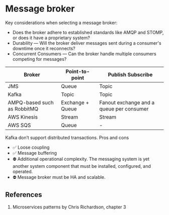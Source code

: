 # Message broker

Key considerations when selecting a message broker:

- Does the broker adhere to established standards like AMQP and STOMP, or does it have a proprietary system?
- Durability — Will the broker deliver messages sent during a consumer's downtime once it reconnects?
- Concurrent Consumers — Can the broker handle multiple consumers competing for messages?

| Broker| Point-to-point | Publish Subscribe |  
|-------|-------|-------|  
| JMS| Queue| Topic|  
| Kafka| Topic | Topic |  
| AMPQ-based such as RobbitMQ | Exchange + Queue | Fanout exchange and a queue per consumer|
| AWS Kinesis | Stream | Stream |
| AWS SQS | Queue | - |
Kafka don’t support distributed transactions.
Pros and cons 
- ✅  Loose coupling
- ✅  Message buffering
- ⛔ Additional operational complexity. The messaging system is yet another system component that must be installed, configured, and operated. 
- ⛔ Message broker must be HA and scalable. 
## References
 1. Microservices patterns by Chris Richardson, chapter 3 